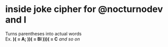 # inside joke cipher for @nocturnodev and I
Turns parentheses into actual words\
Ex. **)( = A; ))( = Bl )))( = C** *and so on*
